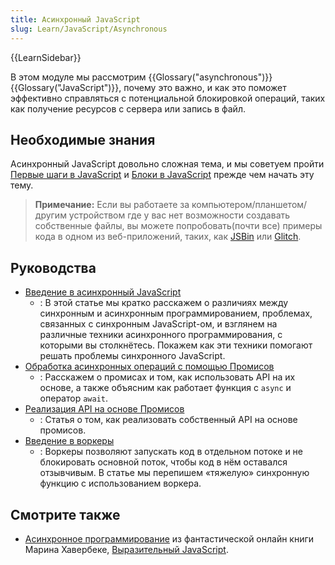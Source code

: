 ```yaml
---
title: Асинхронный JavaScript
slug: Learn/JavaScript/Asynchronous
---
```


{{LearnSidebar}}

В этом модуле мы рассмотрим {{Glossary("asynchronous")}} {{Glossary("JavaScript")}}, почему это важно, и как это поможет эффективно справляться с потенциальной блокировкой операций, таких как получение ресурсов с сервера или запись в файл.

## Необходимые знания

Асинхронный JavaScript довольно сложная тема, и мы советуем пройти [Первые шаги в JavaScript](/ru/docs/Learn/JavaScript/First_steps) и [Блоки в JavaScript](/ru/docs/Learn/JavaScript/Building_blocks) прежде чем начать эту тему.

> **Примечание:** Если вы работаете за компьютером/планшетом/другим устройством где у вас нет возможности создавать собственные файлы, вы можете попробовать(почти все) примеры кода в одном из веб-приложений, таких, как [JSBin](https://jsbin.com/) или [Glitch](https://glitch.com).

## Руководства

- [Введение в асинхронный JavaScript](/ru/docs/Learn/JavaScript/Asynchronous/Introducing)
  - : В этой статье мы кратко расскажем о различиях между синхронным и асинхронным программированием, проблемах, связанных с синхронным JavaScript-ом, и взглянем на различные техники асинхронного программирования, с которыми вы столкнётесь. Покажем как эти техники помогают решать проблемы синхронного JavaScript.
- [Обработка асинхронных операций с помощью Промисов](/ru/docs/Learn/JavaScript/Asynchronous/Promises)
  - : Расскажем о промисах и том, как использовать API на их основе, а также объясним как работает функция с <code>async</code> и оператор <code>await</code>.
- [Реализация API на основе Промисов](/ru/docs/Learn/JavaScript/Asynchronous/Implementing_a_promise-based_API)
  - : Статья о том, как реализовать собственный API на основе промисов.
- [Введение в воркеры](/ru/docs/Learn/JavaScript/Asynchronous/Introducing_workers)
  - : Воркеры позволяют запускать код в отдельном потоке и не блокировать основной поток, чтобы код в нём оставался отзывчивым. В статье мы перепишем «тяжелую» синхронную функцию с использованием воркера.

## Смотрите также

- [Асинхронное программирование](https://eloquentjavascript.net/11_async.html) из фантастической онлайн книги Марина Хавербеке, [Выразительный JavaScript](https://karmazzin.gitbooks.io/eloquentjavascript_ru/).
